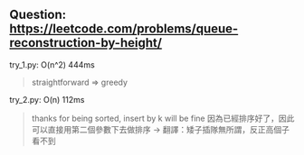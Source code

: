 Question: https://leetcode.com/problems/queue-reconstruction-by-height/
---
try_1.py: O(n^2) 444ms
> straightforward => greedy

try_2.py: O(n) 112ms
> thanks for being sorted, insert by k will be fine
> 因為已經排序好了，因此可以直接用第二個參數下去做排序 -> 翻譯：矮子插隊無所謂，反正高個子看不到
